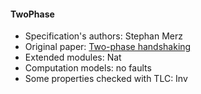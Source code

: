 #### TwoPhase
- Specification's authors: Stephan Merz
- Original paper: <a href=https://github.com/tlaplus/Examples/tree/master/specifications/TwoPhase>Two-phase handshaking</a>
- Extended modules: Nat
- Computation models: no faults
- Some properties checked with TLC: Inv


